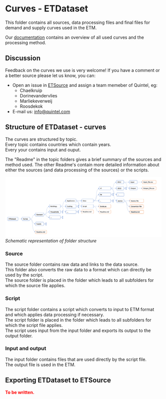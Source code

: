# Curves - ETDataset

This folder contains all sources, data processing files and final files for demand and supply curves used in the ETM.

Our [documentation](https://github.com/quintel/documentation/blob/master/general/curves.md) contains an overview of all used curves and the processing method.

## Discussion
Feedback on the curves we use is very welcome!
If you have a comment or a better source please let us know, you can:

* Open an issue in [ETSource](https://github.com/quintel/etsource/issues/new) and assign a team memeber of Quintel, eg:
	* Chaelkruip 
	* Dorinevandervlies
	* Marliekeverweij
	* Roosdekok
* E-mail us: [info@quintel.com](info@quintel.com)

## Structure of ETDataset - curves

The curves are structured by topic. <br>
Every topic contains countries which contain years. <br>
Every your contains input and ouput. 

The "Readme" in the topic folders gives a brief summary of the sources and method used. The other Readme's contain more detailed information about either the sources (and data processing of the sources) or the scripts. 

![](folder_structure.png)
*Schematic representation of folder structure*

### Source
The source folder contains raw data and links to the data source. <br>
This folder also converts the raw data to a format which can directly be used by the script. <br>
The source folder is placed in the folder which leads to all subfolders for which the source file applies. <br>

### Script
The script folder contains a script which converts to input to ETM format and which applies data processing if necessary.<br>
The script folder is placed in the folder which leads to all subfolders for which the script file applies.<br>
The script uses input from the input folder and exports its output to the output folder.<br>

### Input and output
The input folder contains files that are used directly by the script file.<br>
The output file is used in the ETM.<br>

## Exporting ETDataset to ETSource

<span style="color:red">**To be written.**</span>